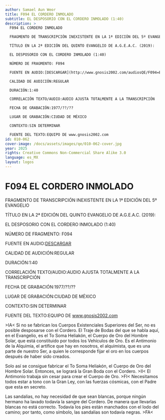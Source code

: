 ```yaml
---
author: Samael Aun Weor
title: F094 EL CORDERO INMOLADO
subtitle: EL DESPOSORIO CON EL CORDERO INMOLADO (1:40)
description: >
  F094 EL CORDERO INMOLADO

  FRAGMENTO DE TRANSCRIPCIÓN INEXISTENTE EN LA 1ª EDICIÓN DEL 5º EVANGELIO

  TÍTULO EN LA 2ª EDICIÓN DEL QUINTO EVANGELIO DE A.G.E.A.C. (2019):

  EL DESPOSORIO CON EL CORDERO INMOLADO (1:40)

  NÚMERO DE FRAGMENTO: F094

  FUENTE EN AUDIO:[DESCARGAR](http://www.gnosis2002.com/audiosQE/F094=EL-CORDERO-INMOLADO.zip)

  CALIDAD DE AUDICIÓN:REGULAR

  DURACIÓN:1:40

  CORRELACIÓN TEXTO/AUDIO:AUDIO AJUSTA TOTALMENTE A LA TRANSCRIPCIÓN

  FECHA DE GRABACIÓN:1977/??/??

  LUGAR DE GRABACIÓN:CIUDAD DE MÉXICO

  CONTEXTO:SIN DETERMINAR

  FUENTE DEL TEXTO:EQUIPO DE www.gnosis2002.com
id: 010-062
cover-image: /docs/assets/images/qe/010-062-cover.jpg
year: 2025
rights: Creative Commons Non-Commercial Share Alike 3.0
language: es_MX
layout: logos
---
```

# F094 EL CORDERO INMOLADO

FRAGMENTO DE TRANSCRIPCIÓN INEXISTENTE EN LA 1ª EDICIÓN DEL 5º EVANGELIO

TÍTULO EN LA 2ª EDICIÓN DEL QUINTO EVANGELIO DE A.G.E.A.C. (2019):

EL DESPOSORIO CON EL CORDERO INMOLADO (1:40)

NÚMERO DE FRAGMENTO: F094

FUENTE EN AUDIO:[DESCARGAR](http://www.gnosis2002.com/audiosQE/F094=EL-CORDERO-INMOLADO.zip)

CALIDAD DE AUDICIÓN:REGULAR

DURACIÓN:1:40

CORRELACIÓN TEXTO/AUDIO:AUDIO AJUSTA TOTALMENTE A LA TRANSCRIPCIÓN

FECHA DE GRABACIÓN:1977/??/??

LUGAR DE GRABACIÓN:CIUDAD DE MÉXICO

CONTEXTO:SIN DETERMINAR

FUENTE DEL TEXTO:EQUIPO DE www.gnosis2002.com

\>IA< Si no se fabrican los Cuerpos Existenciales Superiores del Ser, no es posible desposarse con el Cordero. El Traje de Bodas del que se habla aquí, en el Evangelio, es el To Soma Heliakón, el Cuerpo de Oro del Hombre Solar, que está constituido por todos los Vehículos de Oro. Es el Antimonio de la Alquimia, el artífice que hay en nosotros, el alquimista, que es una parte de nuestro Ser, a quien le corresponde fijar el oro en los cuerpos después de haber sido creados.

Solo así se consigue fabricar el To Soma Heliakón, el Cuerpo de Oro del Hombre Solar. Entonces, se logrará la Gran Boda con el Cordero. \>II< El Antimonio trabaja sin cesar para crear el Cuerpo de Oro. \>FI< Necesitamos todos estar a tono con la Gran Ley, con las fuerzas cósmicas, con el Padre que esta en secreto.

Las sandalias, no hay necesidad de que sean blancas, porque ningún hermano ha lavado todavía la sangre del Cordero. De manera que llevarlas blancas no está correcto. Todavía los pies están manchados con el lodo del camino; por tanto, como símbolo, las sandalias son todavía negras. \>FA<


